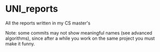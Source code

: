 # UNI_reports
All the reports written in my CS master's

Note: some commits may not show meaningful names (see advanced algorithms), since after a while you work on the same project you must make it funny.
